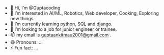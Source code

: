 - 👋 Hi, I’m @Guptacoding
- 👀 I’m interested in AI/ML, Robotics, Web developer, Cooking, Exploring new things.
- 🌱 I’m currently learning python, SQL and django.
- 💞️ I’m looking to a job for junior engineer or trainee.
- 📫 my email is guptaankitmau2001@gmail.com .
- 😄 Pronouns: ...
- ⚡ Fun fact: ...

<!---
Guptacoding/Guptacoding is a ✨ special ✨ repository because its `README.md` (this file) appears on your GitHub profile.
You can click the Preview link to take a look at your changes.
--->
